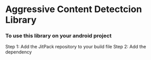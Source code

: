 # Aggressive Content Detectcion Library
### To use this library on your android project
Step 1: Add the JitPack repository to your build file
Step 2: Add the dependency
